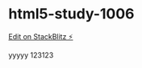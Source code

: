 # html5-study-1006

[Edit on StackBlitz ⚡️](https://stackblitz.com/edit/html5-study-1006)

yyyyy
123123

















